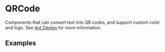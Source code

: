 # QRCode

Components that can convert text into QR codes, and support custom color and logo. See [Ant Design](https://ant.design/components/qr-code/) for more information.

## Examples

<demo name="basic"></demo>
